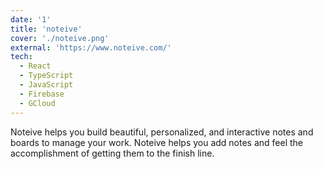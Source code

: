 ```yaml
---
date: '1'
title: 'noteive'
cover: './noteive.png'
external: 'https://www.noteive.com/'
tech:
  - React
  - TypeScript
  - JavaScript
  - Firebase
  - GCloud
---
```


Noteive helps you build beautiful, personalized, and interactive notes and boards to manage your work. Noteive helps you add notes and feel the accomplishment of getting them to the finish line. 
